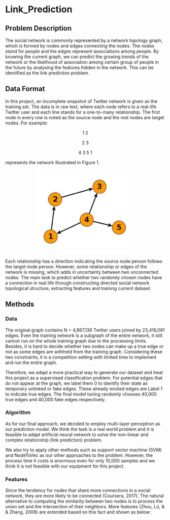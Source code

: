 # Link_Prediction
## Problem Description 
The social network is commonly represented by a network topology graph, which is formed by nodes and edges connecting the nodes. The nodes stand for people and the edges represent associations among people. By knowing the current graph, we can predict the growing trends of the network or the likelihood of association among certain group of people in the future by analysing the features hidden in the network. This can be identified as the link prediction problem.

## Data Format
In this project, an incomplete snapshot of Twitter network is given as the training set. The data is in raw text, where each node refers to a real-life Twitter user and each line stands for a one-to-many relationship. The first node in every row is noted as the source node and the rest nodes are target nodes. For example:

<p align="center">1 2</p>

<p align="center">2 3</p>

<p align="center">4 3 5 1</p>

represents the network illustrated in Figure 1.

<div align=center>
  
![Network diagram for the adjacency list example](https://github.com/gaoxiangyu369/Link_Prediction/blob/master/Screenshot%202018-12-10%2012.19.23.png)

</div>

Each relationship has a direction indicating the source node person follows the target node person. However, some relationship or edges of the network is missing, which adds in uncertainty between two unconnected nodes. The main task to predict whether two randomly chosen nodes have a connection in real life through constructing directed social network topological structure, extracting features and training current dataset.

## Methods

### Data
The original graph contains N = 4,867,136 Twitter users joined by 23,416,061 edges. Even the training network is a subgraph of the entire network, it still cannot run on the whole training graph due to the processing limits. Besides, it is hard to decide whether two nodes can make up a true edge or not as some edges are withheld from the training graph. Considering these two constraints, it is a competition setting with limited time to implement and run the entire graph.

Therefore, we adapt a more practical way to generate our dataset and treat this project as a supervised classification problem.
For potential edges that do not appear at the graph, we label them 0 to identify their state as temporary unlinked or fake edges. These already existed edges are Label 1 to indicate true edges. The final model tuning randomly chooses 40,000 true edges and 40,000 fake edges respectively.

### Algorithm
As for our final approach, we decided to employ multi-layer perceptron as our prediction model. We think the task is a real world problem and it is feasible to adapt artificial neural network to solve the non-linear and complex relationship (link prediction) problem. 

We also try to apply other methods such as support vector machine (SVM) and NodeToVec as our other approaches to the problem. However, the process time it costs is enormous even for only 10,000 samples and we think it is not feasible with our equipment for this project.

### Features
Since the tendency for nodes that share more connections in a social network, they are more likely to be connected (Coursera, 2017). The natural alternative to computing the similarity between two nodes is to process the union set and the intersection of their neighbors. More features (Zhou, Lü, & & Zhang, 2009) are extended based on this fact and shown as below:
